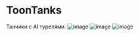 # ToonTanks

Танчики с AI турелями.
![image](https://user-images.githubusercontent.com/77122840/202512979-ba8cf0e2-26b0-4e36-8094-953802246997.png)
![image](https://user-images.githubusercontent.com/77122840/202512993-bb021d02-4657-43b2-85ef-f859c89ff2f7.png)
![image](https://user-images.githubusercontent.com/77122840/202513013-3b8e6e8f-e957-46e1-ba52-d1b0f50d4bd0.png)
